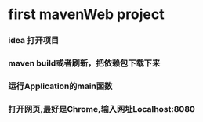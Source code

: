 # first mavenWeb project
### idea 打开项目
### maven  build或者刷新，把依赖包下载下来
### 运行Application的main函数
### 打开网页,最好是Chrome,输入网址Localhost:8080